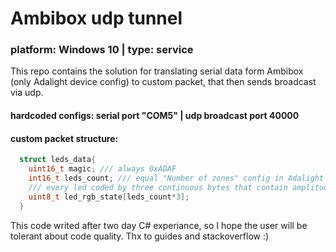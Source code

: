 # Ambibox udp tunnel
### platform: Windows 10 | type: service  

This repo contains the solution for translating serial data form Ambibox (only Adalight device config) to custom packet, that then sends broadcast via udp.  

#### hardcoded configs: serial port "COM5" | udp broadcast port 40000
#### custom packet structure:
```c++
  struct leds_data{
    uint16_t magic; /// always 0xADAF
    int16_t leds_count; /// equal "Number of zones" config in Adalight app
    /// every led coded by three continuous bytes that contain amplitudes: red, green, blue
    uint8_t led_rgb_state[leds_count*3]; 
  }
```



This code writed after two day C# experiance, so I hope the user will be tolerant about code quality. Thx to guides and stackoverflow :)  

